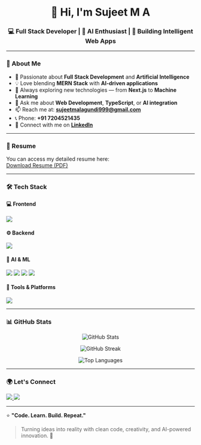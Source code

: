<h1 align="center">👋 Hi, I'm Sujeet M A</h1>
<h3 align="center">💻 Full Stack Developer | 🤖 AI Enthusiast | 🚀 Building Intelligent Web Apps</h3>

---

### 🌟 About Me  
- 🚀 Passionate about **Full Stack Development** and **Artificial Intelligence**  
- 💡 Love blending **MERN Stack** with **AI-driven applications**  
- 🎯 Always exploring new technologies — from **Next.js** to **Machine Learning**  
- 💬 Ask me about **Web Development**, **TypeScript**, or **AI integration**  
- 📫 Reach me at: **sujeetmalagundi999@gmail.com**  
- 📞 Phone: **+91 7204521435**  
- 🔗 Connect with me on [**LinkedIn**](https://www.linkedin.com/in/sujeet-m-a-39a86b2b9/)  

---

### 📄 Resume
You can access my detailed resume here:  
[Download Resume (PDF)](https://drive.google.com/file/d/1GdGq0JJ4P1JOndMIC1bIXEJwXyEjEDbr/view?usp=drivesdk)

---

### 🛠️ Tech Stack  

#### 💻 Frontend  
<p align="left">
  <img src="https://skillicons.dev/icons?i=html,css,js,react,next,ts,tailwind" />
</p>

#### ⚙️ Backend  
<p align="left">
  <img src="https://skillicons.dev/icons?i=nodejs,express,mongodb" />
</p>

#### 🧠 AI & ML  
<p align="left">
  <img src="https://skillicons.dev/icons?i=python" />  
  <img src="https://img.shields.io/badge/Machine%20Learning-102230?style=flat&logo=tensorflow&logoColor=white" />
  <img src="https://img.shields.io/badge/Deep%20Learning-102230?style=flat&logo=pytorch&logoColor=white" />
  <img src="https://img.shields.io/badge/OpenAI-412991?style=flat&logo=openai&logoColor=white" />
</p>

#### 🧰 Tools & Platforms  
<p align="left">
  <img src="https://skillicons.dev/icons?i=git,github,vscode,postman" />
</p>

---

### 📊 GitHub Stats  

<p align="center">
  <img src="https://github-readme-stats.vercel.app/api?username=sujeets2330&show_icons=true&theme=radical" alt="GitHub Stats" />
</p>

<p align="center">
  <img src="https://github-readme-streak-stats.herokuapp.com/?user=sujeets2330&theme=radical" alt="GitHub Streak" />
</p>

<p align="center">
  <img src="https://github-readme-stats.vercel.app/api/top-langs/?username=sujeets2330&layout=compact&theme=radical" alt="Top Languages" />
</p>

---

### 🌍 Let's Connect
<p align="left">
  <a href="https://www.linkedin.com/in/sujeet-m-a-39a86b2b9/" target="_blank">
    <img src="https://img.shields.io/badge/LinkedIn-blue?style=for-the-badge&logo=linkedin&logoColor=white" />
  </a>
  <a href="mailto:sujeetmalagundi999@gmail.com">
    <img src="https://img.shields.io/badge/Email-red?style=for-the-badge&logo=gmail&logoColor=white" />
  </a>
</p>

---

⭐ **"Code. Learn. Build. Repeat."**  
> Turning ideas into reality with clean code, creativity, and AI-powered innovation. 🚀
